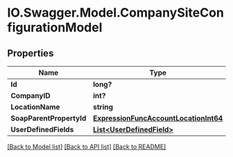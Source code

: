 # IO.Swagger.Model.CompanySiteConfigurationModel
## Properties

Name | Type | Description | Notes
------------ | ------------- | ------------- | -------------
**Id** | **long?** |  | [optional] 
**CompanyID** | **int?** |  | [optional] 
**LocationName** | **string** |  | [optional] 
**SoapParentPropertyId** | [**ExpressionFuncAccountLocationInt64**](ExpressionFuncAccountLocationInt64.md) |  | [optional] 
**UserDefinedFields** | [**List&lt;UserDefinedField&gt;**](UserDefinedField.md) |  | [optional] 

[[Back to Model list]](../README.md#documentation-for-models) [[Back to API list]](../README.md#documentation-for-api-endpoints) [[Back to README]](../README.md)

